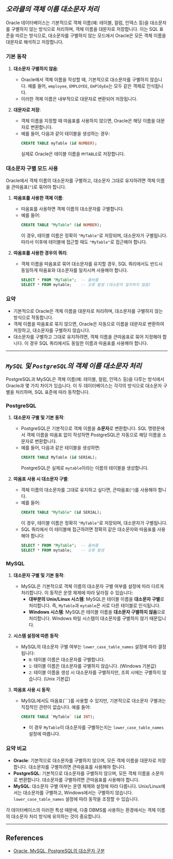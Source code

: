 ## ***오라클의 객체 이름 대소문자 처리***

Oracle 데이터베이스는 기본적으로 객체 이름(예: 테이블, 컬럼, 인덱스 등)을 대소문자를 구별하지 않는 방식으로 처리하며, 객체 이름을 대문자로 저장합니다. 이는 SQL 표준을 따르는 방식으로, 대소문자를 구별하지 않는 모드에서 Oracle은 모든 객체 이름을 대문자로 해석하고 저장합니다.

### 기본 동작

1. **대소문자 구별하지 않음**:
    - Oracle에서 객체 이름을 작성할 때, 기본적으로 대소문자를 구별하지 않습니다. 예를 들어, `employee`, `EMPLOYEE`, `EmPlOyEe`는 모두 같은 객체로 인식됩니다.
    - 이러한 객체 이름은 내부적으로 대문자로 변환되어 저장됩니다.

2. **대문자로 저장**:
    - 객체 이름을 지정할 때 따옴표를 사용하지 않으면, Oracle은 해당 이름을 대문자로 변환합니다.
    - 예를 들어, 다음과 같이 테이블을 생성하는 경우:
      ```sql
      CREATE TABLE myTable (id NUMBER);
      ```
      실제로 Oracle은 테이블 이름을 `MYTABLE`로 저장합니다.

### 대소문자 구별 모드 사용

Oracle에서 객체 이름의 대소문자를 구별하고, 대소문자 그대로 유지하려면 객체 이름을 큰따옴표(`"`)로 묶어야 합니다.

1. **따옴표를 사용한 객체 이름**:
    - 따옴표를 사용하면 객체 이름의 대소문자를 구별합니다.
    - 예를 들어:
      ```sql
      CREATE TABLE "MyTable" (id NUMBER);
      ```
      이 경우, 테이블 이름은 정확히 `"MyTable"`로 저장되며, 대소문자가 구별됩니다. 따라서 이후에 테이블에 접근할 때도 `"MyTable"`로 접근해야 합니다.

2. **따옴표를 사용한 경우의 쿼리**:
    - 객체 이름을 따옴표로 묶어 대소문자를 유지할 경우, SQL 쿼리에서도 반드시 동일하게 따옴표와 대소문자를 일치시켜 사용해야 합니다.
      ```sql
      SELECT * FROM "MyTable";  -- 올바름
      SELECT * FROM mytable;    -- 오류 발생 (대소문자 일치하지 않음)
      ```

### 요약

- 기본적으로 Oracle은 객체 이름을 대문자로 처리하며, 대소문자를 구별하지 않는 방식으로 작동합니다.
- 객체 이름을 따옴표로 묶지 않으면, Oracle은 자동으로 이름을 대문자로 변환하여 저장하고, 대소문자를 구별하지 않습니다.
- 대소문자를 구별하고 그대로 유지하려면, 객체 이름을 큰따옴표로 묶어 지정해야 합니다. 이 경우 SQL 쿼리에서도 동일한 이름과 따옴표를 사용해야 합니다.

---

## ***`MySQL` 및 `PostgreSQL`의 객체 이름 대소문자 처리***

PostgreSQL과 MySQL은 객체 이름(예: 테이블, 컬럼, 인덱스 등)을 다루는 방식에서 Oracle과 몇 가지 차이가 있습니다. 이 두 데이터베이스는 각각의 방식으로 대소문자 구별을 처리하며, SQL 표준에 따라 동작합니다.

### PostgreSQL

1. **대소문자 구별 및 기본 동작**:
    - PostgreSQL은 기본적으로 객체 이름을 **소문자**로 변환합니다. SQL 명령문에서 객체 이름을 따옴표 없이 작성하면 PostgreSQL은 자동으로 해당 이름을 소문자로 변환합니다.
    - 예를 들어, 다음과 같은 테이블을 생성하면:
      ```sql
      CREATE TABLE MyTable (id SERIAL);
      ```
      PostgreSQL은 실제로 `mytable`이라는 이름의 테이블을 생성합니다.

2. **따옴표 사용 시 대소문자 구별**:
    - 객체 이름의 대소문자를 그대로 유지하고 싶다면, 큰따옴표(`"`)를 사용해야 합니다.
    - 예를 들어:
      ```sql
      CREATE TABLE "MyTable" (id SERIAL);
      ```
      이 경우, 테이블 이름은 정확히 `"MyTable"`로 저장되며, 대소문자가 구별됩니다.
    - SQL 쿼리에서 이 테이블에 접근하려면 정확히 같은 대소문자와 따옴표를 사용해야 합니다:
      ```sql
      SELECT * FROM "MyTable";  -- 올바름
      SELECT * FROM mytable;    -- 오류 발생
      ```

### MySQL

1. **대소문자 구별 및 기본 동작**:
    - MySQL은 기본적으로 객체 이름의 대소문자 구별 여부를 설정에 따라 다르게 처리합니다. 이 동작은 운영 체제에 따라 달라질 수 있습니다:
        - **대부분의 Unix/Linux 시스템**: MySQL은 테이블 이름을 **대소문자 구별**로 처리합니다. 즉, `MyTable`과 `mytable`은 서로 다른 테이블로 인식됩니다.
        - **Windows 시스템**: MySQL은 테이블 이름을 **대소문자 구별하지 않음**으로 처리합니다. Windows 파일 시스템이 대소문자를 구별하지 않기 때문입니다.

2. **시스템 설정에 따른 동작**:
    - MySQL의 대소문자 구별 여부는 `lower_case_table_names` 설정에 따라 결정됩니다:
        - `0`: 테이블 이름은 대소문자를 구별합니다.
        - `1`: 테이블 이름은 대소문자를 구별하지 않습니다. (Windows 기본값)
        - `2`: 테이블 이름을 생성 시 대소문자를 구별하지만, 조회 시에는 구별하지 않습니다. (Unix 기본값)

3. **따옴표 사용 시 동작**:
    - MySQL에서도 따옴표(`\``)를 사용할 수 있지만, 기본적으로 대소문자 구별과는 직접적인 관련이 없습니다. 예를 들어:
      ```sql
      CREATE TABLE `MyTable` (id INT);
      ```
        - 이 경우 `MyTable`이 대소문자를 구별하는지는 `lower_case_table_names` 설정에 따릅니다.

### 요약 비교

- **Oracle**: 기본적으로 대소문자를 구별하지 않으며, 모든 객체 이름을 대문자로 저장합니다. 대소문자를 구별하려면 큰따옴표를 사용해야 합니다.
- **PostgreSQL**: 기본적으로 대소문자를 구별하지 않으며, 모든 객체 이름을 소문자로 변환합니다. 대소문자를 구별하려면 큰따옴표를 사용해야 합니다.
- **MySQL**: 대소문자 구별 여부는 운영 체제와 설정에 따라 다릅니다. Unix/Linux에서는 대소문자를 구별하고, Windows에서는 구별하지 않습니다. `lower_case_table_names` 설정에 따라 동작을 조정할 수 있습니다.

각 데이터베이스의 이러한 특성 때문에, 다중 DBMS를 사용하는 환경에서는 객체 이름의 대소문자 처리 방식에 유의하는 것이 중요합니다.

---

## **References**
* [Oracle, MySQL, PostgreSQL의 대소문자 구분](https://docs.aws.amazon.com/ko_kr/dms/latest/userguide/CHAP_Source.Oracle.html#CHAP_Source.Oracle.CaseSensitivity)
